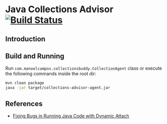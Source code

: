 # Java Collections Advisor [![Build Status](https://github.com/manoelcampos/collections-buddy/actions/workflows/maven.yml/badge.svg)](https://github.com/manoelcampos/collections-buddy/actions/workflows/maven.yml)

## Introduction

## Build and Running

Run `com.manoelcampos.collectionsbuddy.CollectionAgent` class or
execute the following commands inside the root dir:

```bash
mvn clean package
java -jar target/collections-advisor-agent.jar   
```

## References

-  [Fixing Bugs in Running Java Code with Dynamic Attach](https://www.sitepoint.com/fixing-bugs-in-running-java-code-with-dynamic-attach/)
